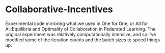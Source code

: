 # Collaborative-Incentives

Experimental code mirroring what we used in One for One, or All for All:Equilibria and Optimality of Collaboration in Federated Learning. The original experiment was relatively computationally intensive, and so I've modified some of the iteration counts and the batch sizes to speed things up.

